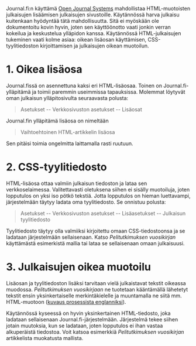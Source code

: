 Journal.fi:n käyttämä [Open Journal Systems](https://pkp.sfu.ca/ojs/) mahdollistaa HTML-muotoisten julkaisujen lisäämisen julkaisujen sivustoille. Käytännössä harva julkaisu kuitenkaan hyödyntää tätä mahdollisuutta. Sitä ei myöskään ole dokumentoitu kovin hyvin, joten sen käyttöönotto vaati jonkin verran kokeilua ja keskustelua ylläpidon kanssa. Käytännössä HTML-julkaisujen tukeminen vaati kolme asiaa: oikean lisäosan käyttämisen, CSS-tyylitiedoston kirjoittamisen ja julkaisujen oikean muotoilun.

# 1. Oikea lisäosa

Journal.fissä on asennettuna kaksi eri HTML-lisäosaa. Toinen on Journal.fi-ylläpitämä ja toimii paremmin useimmissa tapauksissa. Molemmat löytyvät oman julkaisun ylläpitosivulta seuraavasta polusta:

> Asetukset -- Verkkosivuston asetukset -- Lisäosat

Journal.fin ylläpitämä lisäosa on nimeltään

> Vaihtoehtoinen HTML-artikkelin lisäosa

Sen pitäisi toimia ongelmitta laittamalla rasti ruutuun.

# 2. CSS-tyylitiedosto

HTML-lisäosa ottaa valmiin julkaisun tiedoston ja lataa sen verkkoselaimessa. Valitettavasti oletuksena siihen ei sisälly muotoiluja, joten lopputulos on yksi iso pötkö tekstiä. Jotta lopputulos on hieman luettavampi, järjestelmään täytyy ladata oma tyylitiedosto. Se onnistuu polusta:

> Asetukset -- Verkkosivuston asetukset -- Lisäasetukset -- Julkaisun tyylitiedosto

Tyylitiedosto täytyy olla valmiiksi kirjoitettu omaan CSS-tiedostoonsa ja se ladataan järjestelmään sellaisenaan. Katso *Pelitutkimuksen vuosikirjan* käyttämästä esimerkistä mallia tai lataa se sellaisenaan omaan julkaisuusi.

# 3. Julkaisujen oikea muotoilu

Lisäosan ja tyylitiedoston lisäksi tarvitaan vielä julkaistavat tekstit oikeassa muodossa. *Pelitutkimuksen vuosikirjaan* ne tuotetaan kääntämällä lähetetyt tekstit ensin yksinkertaiselle merkintäkielelle ja muuntamalla ne siitä mm. HTML-muotoon ([kuvaus prosessista englanniksi](https://jonne.arjoranta.fi/2017/building-yearbook/)).

Käytännössä kyseessä on hyvin yksinkertainen HTML-tiedosto, joka ladataan sellaisenaan Journal.fi-järjestelmään. Järjestelmä tekee siihen jotain muutoksia, kun se ladataan, joten lopputulos ei ihan vastaa alkuperäistä tiedostoa. Voit katsoa esimerkkiä *Pelitutkimuksen vuosikirjan* artikkelista muokatusta mallista.
